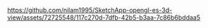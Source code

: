 

https://github.com/nilam1995/SketchApp-opengl-es-3d-view/assets/72725548/117c270d-7dfb-42b5-b3aa-7c86b6bddaa5

